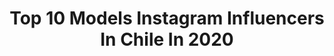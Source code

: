 ---
title: Top 10 Models Instagram Influencers In Chile In 2020
description: >-
  Find top models Instagram influencers in Chile in 2020. Most popular hashtags: #yomequedoencasa #revolve #momtobe #babynoah.
platform: Instagram
profiles:
  - username: "miliviado"
    fullname: >-
      M I L I  V I A D O
    location: "Chile"
    followers: 11594
    engagement: 1272
    commentsToLikes: 0.017505
    avatar: "https://scontent-lhr8-1.cdninstagram.com/v/t51.2885-19/s320x320/91025392_207407623817363_1539154899785220096_n.jpg?_nc_ht=scontent-lhr8-1.cdninstagram.com&_nc_ohc=YvMXnfITPPsAX9tfqJc&oh=6286e8e9cea94ff4cf5203970c8ba66a&oe=5EBAF221"
    verified: false
    hashtags: "#yomemaquilloencasa, #revlongirlsclub, #liveboldly, #am"
  - username: "keverstar"
    fullname: >-
      KeverStar 🔝🖤
    location: "Chile"
    followers: 35521
    engagement: 334
    commentsToLikes: 0.038860
    avatar: "https://scontent-lhr8-1.cdninstagram.com/v/t51.2885-19/s320x320/92041645_914512598985740_2670336310731866112_n.jpg?_nc_ht=scontent-lhr8-1.cdninstagram.com&_nc_ohc=qSyEnd9mB9YAX_wub_t&oh=de7458af3391cbf9968c822ad04fa9e7&oe=5EBB2F60"
    verified: false
    hashtags: "#wired, #wireddifferent, #wiredpalette, #gimmebrow"
  - username: "vale_caballero"
    fullname: >-
      Vale Caballero
    location: "Chile"
    followers: 339071
    engagement: 749
    commentsToLikes: 0.006275
    avatar: "https://scontent-lhr8-1.cdninstagram.com/v/t51.2885-19/s320x320/89831185_671894993559034_8958768842734043136_n.jpg?_nc_ht=scontent-lhr8-1.cdninstagram.com&_nc_ohc=7h_L5AA7gKkAX9Wo1Il&oh=beb73d978fb2965b82937aa436c1c849&oe=5EBCE795"
    verified: true
    hashtags: "#monster, #zapatillasparatodxs, #niveamousselover, #eldiainternacionaldelamujer"
  - username: "ingridaceiton"
    fullname: >-
      Ingrid Aceiton
    location: "Chile"
    followers: 688504
    engagement: 128
    commentsToLikes: 0.083812
    avatar: "https://scontent-amt2-1.cdninstagram.com/v/t51.2885-19/s320x320/82592413_210108100147664_4644008744001208320_n.jpg?_nc_ht=scontent-amt2-1.cdninstagram.com&_nc_ohc=dmbDE0DjKvMAX-Ocj1v&oh=91d647a7eff31851049e16877c32469b&oe=5EBBE7C6"
    verified: true
    hashtags: "#showroom, #emprendedoras, #zapatos, #cuarentena2020"
  - username: "margotcorvalan"
    fullname: >-
      Margot Corvalan
    location: "Chile"
    followers: 77949
    engagement: 254
    commentsToLikes: 0.021010
    avatar: "https://scontent-amt2-1.cdninstagram.com/v/t51.2885-19/s320x320/75388612_844223442696971_3037544641466466304_n.jpg?_nc_ht=scontent-amt2-1.cdninstagram.com&_nc_ohc=cqVzKh_rEhEAX9OjKKb&oh=98f142ae113f1da46b629f7ebaed2dc8&oe=5EB9E2B8"
    verified: true
    hashtags: "#sunglasshutchile, #houseofsun"
  - username: "simonamaass"
    fullname: >-
      Simona Maass
    location: "Chile"
    followers: 14567
    engagement: 533
    commentsToLikes: 0.038501
    avatar: "https://scontent-ams4-1.cdninstagram.com/v/t51.2885-19/s320x320/92664135_3033490880043531_6334321246787862528_n.jpg?_nc_ht=scontent-ams4-1.cdninstagram.com&_nc_ohc=SshUVhMNaTcAX-F7REa&oh=fbfba1d253681058c148dcf12711e3c4&oe=5EB74499"
    verified: false
    hashtags: "#inmyconverse"
  - username: "lisandrasilva"
    fullname: >-
      LISANDRA SILVA
    location: "Chile"
    followers: 1645134
    engagement: 427
    commentsToLikes: 0.006477
    avatar: "https://scontent-bos3-1.cdninstagram.com/v/t51.2885-19/s320x320/85102661_187888125860751_7563932209963335680_n.jpg?_nc_ht=scontent-bos3-1.cdninstagram.com&_nc_ohc=fES28UpUgTwAX8xFa0H&oh=1c606a8b5831f90c24906253db7490be&oe=5EBB8901"
    verified: true
    hashtags: "#swarovskipartner, #babynoah, #quedateencasa, #swarovskichile"
  - username: "santiagocanepaa"
    fullname: >-
      Santiago Canepa 🇦🇷
    location: "Chile"
    followers: 6090
    engagement: 1036
    commentsToLikes: 0.016490
    avatar: "https://scontent-ams4-1.cdninstagram.com/v/t51.2885-19/s320x320/79965206_1000281950357908_3631434014574772224_n.jpg?_nc_ht=scontent-ams4-1.cdninstagram.com&_nc_ohc=6klTVRk4alAAX9p9Dsu&oh=06b0f6f1f78d394bb0014165a5794594&oe=5EBACEBB"
    verified: false
    hashtags: "#vivamexicocabrones, #cuarentenamodoon"
  - username: "_lady_erly"
    fullname: >-
      Erlande Augustin
    location: "Chile"
    followers: 16488
    engagement: 277
    commentsToLikes: 0.035605
    avatar: "https://scontent-amt2-1.cdninstagram.com/v/t51.2885-19/s320x320/90086115_2526986937556979_6090526357467430912_n.jpg?_nc_ht=scontent-amt2-1.cdninstagram.com&_nc_ohc=-aalNCLsTlMAX9ORquh&oh=a8540f419e3690613c3d5795d787b10f&oe=5EB4469F"
    verified: false
    hashtags: "#teleseries, #yomequedoencasa, #summervibes, #goldenhour"
  - username: "mattia_masanes"
    fullname: >-
      MATTIA BULLI
    location: "Chile"
    followers: 45725
    engagement: 450
    commentsToLikes: 0.007170
    avatar: "https://scontent-lht6-1.cdninstagram.com/v/t51.2885-19/s320x320/92607914_273808936969975_8541134314589388800_n.jpg?_nc_ht=scontent-lht6-1.cdninstagram.com&_nc_ohc=wVIxvy7DmesAX_nOZad&oh=8d0e58ff4c7af0f893b7e4c1de25ab9d&oe=5EBB7411"
    verified: false
    hashtags: "#blackandwhite, #fashion, #vacations, #fitness"
---